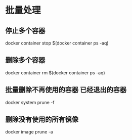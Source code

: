 # 批量处理

## 停止多个容器

docker container stop $(docker container ps -aq)

## 删除多个容器

docker container rm $(docker container ps -aq)

## 批量删除不再使用的容器 已经退出的容器

docker system prune -f

## 删除没有使用的所有镜像

docker image prune -a
